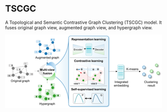 # TSCGC
A Topological and Semantic Contrastive Graph Clustering (TSCGC) model. It fuses original graph view, augmented graph view, and hypergraph view.

![image](https://github.com/ZPGuiGroupWhu/TSCGC/blob/main/Graphical%20Abstract.png)
